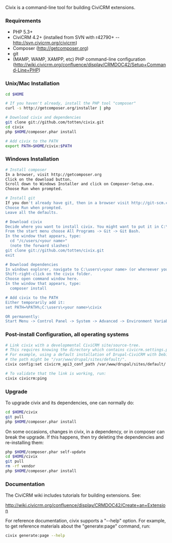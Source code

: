 Civix is a command-line tool for building CiviCRM extensions.

### Requirements

* PHP 5.3+
* CiviCRM 4.2+ (installed from SVN with r42790+ -- http://svn.civicrm.org/civicrm)
* Composer (http://getcomposer.org)
* git
* (MAMP, WAMP, XAMPP, etc) PHP command-line configuration (http://wiki.civicrm.org/confluence/display/CRMDOC42/Setup+Command-Line+PHP)

### Unix/Mac Installation

```bash
cd $HOME

# If you haven't already, install the PHP tool "composer"
curl -s http://getcomposer.org/installer | php

# Download civix and dependencies
git clone git://github.com/totten/civix.git
cd civix
php $HOME/composer.phar install

# Add civix to the PATH
export PATH=$HOME/civix:$PATH
```

### Windows Installation

```bash
# Install composer
In a browser, visit http://getcomposer.org
Click on the download button.
Scroll down to Windows Installer and click on Composer-Setup.exe.
Choose Run when prompted.

# Install git
If you don't already have git, then in a browser visit http://git-scm.com/download/win.
Choose Run when prompted.
Leave all the defaults.

# Download civix
Decide where you want to install civix. You might want to put it in C:\Program Files, but you might get hassled about admin rights, in which case you can pick somewhere else, like C:\users\<your name>.
From the start menu choose All Programs -> Git -> Git Bash.
In the window that appears, type:
  cd "/c/users/<your name>"
  (note the forward slashes)
git clone git://github.com/totten/civix.git
exit

# Download dependencies
In windows explorer, navigate to C:\users\<your name> (or whereever you installed civix).
Shift-right-click on the civix folder.
Choose open command window here.
In the window that appears, type:
  composer install

# Add civix to the PATH
Either temporarily add it:
set PATH=%PATH%;C:\users\<your name>\civix

OR permanently:
Start Menu -> Control Panel -> System -> Advanced -> Environment Variables
```

### Post-install Configuration, all operating systems

```bash
# Link civix with a developmental CiviCRM site/source-tree.
# This requires knowing the directory which contains civicrm.settings.php
# For example, using a default installation of Drupal-CiviCRM with Debian/Ubuntu,
# the path might be "/var/www/drupal/sites/default/".
civix config:set civicrm_api3_conf_path /var/www/drupal/sites/default/

# To validate that the link is working, run:
civix civicrm:ping
```

### Upgrade

To upgrade civix and its dependencies, one can normally do:

```bash
cd $HOME/civix
git pull
php $HOME/composer.phar install
```

On some occasions, changes in civix, in a dependency, or in composer can
break the upgrade.  If this happens, then try deleting the dependencies and
re-installing them:

```bash
php $HOME/composer.phar self-update
cd $HOME/civix
git pull
rm -rf vendor
php $HOME/composer.phar install
```

### Documentation

The CiviCRM wiki includes tutorials for building extensions. See:

http://wiki.civicrm.org/confluence/display/CRMDOC42/Create+an+Extension

For reference documentation, civix supports a "--help" option.  For example,
to get reference materials about the "generate:page" command, run:

```bash
civix generate:page --help
```
